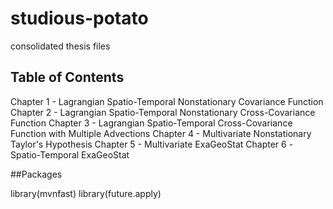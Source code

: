 # studious-potato
consolidated thesis files

## Table of Contents
Chapter 1 - Lagrangian Spatio-Temporal Nonstationary Covariance Function
Chapter 2 - Lagrangian Spatio-Temporal Nonstationary Cross-Covariance Function
Chapter 3 - Lagrangian Spatio-Temporal Cross-Covariance Function with Multiple Advections
Chapter 4 - Multivariate Nonstationary Taylor's Hypothesis
Chapter 5 - Multivariate ExaGeoStat
Chapter 6 - Spatio-Temporal ExaGeoStat

##Packages

library(mvnfast)
library(future.apply)
